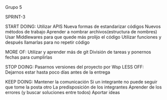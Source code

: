 Grupo 5

SPRINT-3

START DOING:
Utilizar APIS
Nueva formas de estandarizar códigos
Nuevos métodos de trabajo
Aprender a nombrar archivos(estructura de nombres)
Usar Middlewares para que quede más prolijo el código
Utilizar funciones y después llamarlas para no repetir código

MORE OF:
Utilizar  y aprender más de git
División de tareas y ponernos fechas para cumplirlas

STOP DOING:
Pasarnos versiones del proyecto por Wsp
LESS OFF:
Dejarnos estar hasta poco días antes de la entrega

KEEP DOING:
Mantener la comunicación
Si un integrante no puede seguir que tome la posta otro 
La predisposición de los integrantes
Aprender de los errores (y buscar soluciones entre todos)
Aportar ideas